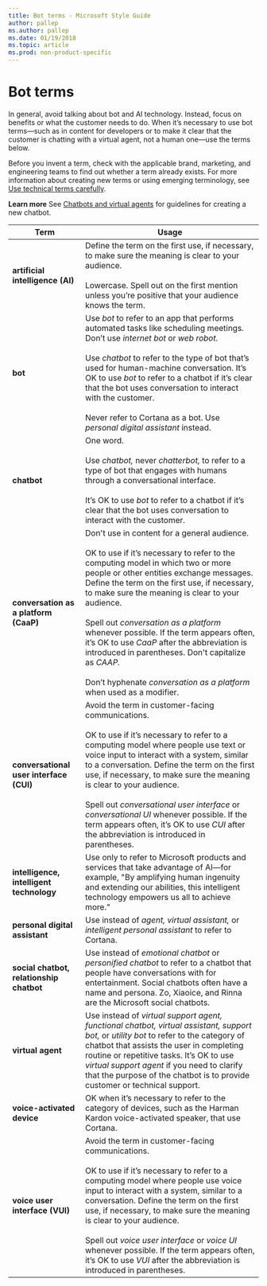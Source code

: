 ```yaml
---
title: Bot terms - Microsoft Style Guide
author: pallep
ms.author: pallep
ms.date: 01/19/2018
ms.topic: article
ms.prod: non-product-specific
---
```


# Bot terms

In general, avoid talking about bot and AI technology. Instead, focus on benefits or what the customer needs to do. When it’s necessary to use bot terms—such as in content for developers or to make it clear that the customer is chatting with a virtual agent, not a human one—use the terms below.  

Before you invent a term, check with the applicable brand, marketing, and engineering teams to find out whether a term already exists. For more information about creating new terms or using emerging terminology, see [Use technical terms carefully](/style-guide/word-choice/use-technical-terms-carefully).

**Learn more** See [Chatbots and virtual agents](/style-guide/chatbots-virtual-agents) for guidelines for creating a new chatbot.

|**Term**|**Usage**|
|---|---|
|**artificial intelligence (AI)**|Define the term on the first use, if necessary, to make sure the meaning is clear to your audience.<br /><br />Lowercase. Spell out on the first mention unless you’re positive that your audience knows the term.|
|**bot**|Use *bot* to refer to an app that performs automated tasks like scheduling meetings. Don’t use *internet bot* or *web robot.*<br /><br />Use *chatbot* to refer to the type of bot that’s used for human-machine conversation. It’s OK to use *bot* to refer to a chatbot if it’s clear that the bot uses conversation to interact with the customer.<br /><br />Never refer to Cortana as a bot. Use *personal digital assistant* instead.|
|**chatbot**|One word.<br /><br />Use *chatbot,* never *chatterbot,* to refer to a type of bot that engages with humans through a conversational interface.<br /><br />It’s OK to use *bot* to refer to a chatbot if it’s clear that the bot uses conversation to interact with the customer.|
|**conversation as a platform (CaaP)**|Don't use in content for a general audience.<br /><br />OK to use if it’s necessary to refer to the computing model in which two or more people or other entities exchange messages. Define the term on the first use, if necessary, to make sure the meaning is clear to your audience.<br /><br />Spell out *conversation as a platform* whenever possible. If the term appears often, it’s OK to use *CaaP* after the abbreviation is introduced in parentheses. Don't capitalize as *CAAP.*<br /><br />Don’t hyphenate *conversation as a platform* when used as a modifier. |
|**conversational user interface (CUI)**|Avoid the term in customer-facing communications.<br /><br />OK to use if it’s necessary to refer to a computing model where people use text or voice input to interact with a system, similar to a conversation. Define the term on the first use, if necessary, to make sure the meaning is clear to your audience.<br /><br />Spell out *conversational user interface* or *conversational UI* whenever possible. If the term appears often, it’s OK to use *CUI* after the abbreviation is introduced in parentheses.|
|**intelligence, intelligent technology**|Use only to refer to Microsoft products and services that take advantage of AI—for example, "By amplifying human ingenuity and extending our abilities, this intelligent technology empowers us all to achieve more."|
|**personal digital assistant**|Use instead of *agent, virtual assistant,* or *intelligent personal assistant* to refer to Cortana.|
|**social chatbot, relationship chatbot**|Use instead of *emotional chatbot* or *personified chatbot* to refer to a chatbot that people have conversations with for entertainment. Social chatbots often have a name and persona. Zo, Xiaoice, and Rinna are the Microsoft social chatbots.|
|**virtual agent**|Use instead of *virtual support agent, functional chatbot, virtual assistant, support bot,* or *utility bot* to refer to the category of chatbot that assists the user in completing routine or repetitive tasks. It’s OK to use *virtual support agent* if you need to clarify that the purpose of the chatbot is to provide customer or technical support.|
|**voice-activated device**|OK when it’s necessary to refer to the category of devices, such as the Harman Kardon voice-activated speaker, that use Cortana.|
|**voice user interface (VUI)**|Avoid the term in customer-facing communications.<br /><br />OK to use if it’s necessary to refer to a computing model where people use voice input to interact with a system, similar to a conversation. Define the term on the first use, if necessary, to make sure the meaning is clear to your audience.<br /><br />Spell out *voice user interface* or *voice UI* whenever possible. If the term appears often, it’s OK to use *VUI* after the abbreviation is introduced in parentheses.||
